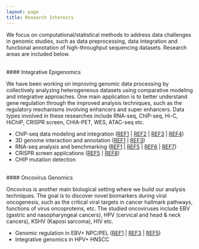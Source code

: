 ```yaml
---
layout: page
title: Research Interests
---
```

We focus on computational/statistical methods to address data challenges
in genomic studies, such as data preprocessing, data integration
and functional annotation of high-throughput sequencing datasets. 
Research areas are included below.


<br>
#### Integrative Epigenomics 

We have been working on improving genomic data processing by collectively 
analyzing heterogeneous datasets using comparative modeling and integrative 
approaches. One main application is to better understand gene regulation 
through the improved analysis techniques, such as the regulatory mechanisms involving 
enhancers and super enhancers. Data types involved in these researches
include RNA-seq, ChIP-seq, Hi-C, HiChIP, CRISPR screen, CHIA-PET, WES, ATAC-seq etc. 
 - ChIP-seq data modeling and integration ([REF1](https://doi.org/10.1101/2021.09.25.461810)
   | [REF2](https://doi.org/10.1093/nargab/lqab098) 
   | [REF3](https://doi.org/10.1038/s41467-020-20136-w)
   | [REF4](https://doi.org/10.1101/gr.220673.117))
 - 3D genome interaction and annotation ([REF1](https://doi.org/10.1101/2021.09.25.461810)
   | [REF3](https://doi.org/10.1038/s41467-020-20136-w))
 - RNA-seq analysis and benchmarking ([REF1](https://doi.org/10.1101/2021.09.25.461810)
   | [REF5](https://doi.org/10.1016/j.molcel.2020.03.025) 
   | [REF6](https://doi.org/10.1128/JVI.00226-19)
   | [REF7](https://doi.org/10.1186/s13059-016-0940-1))
 - CRISPR screen applications ([REF5](https://doi.org/10.1016/j.molcel.2020.03.025)
   | [REF8](https://doi.org/10.1128/JVI.00513-19))
 - CHIP mutation detection

<br>
#### Oncovirus Genomics

Oncovirus is another main biological setting where we build our 
analysis techniques. The goal is to discover novel biomarkers during viral
oncogenesis, such as the critical viral targets in cancer hallmark pathways,
functions of virus oncoproteins, etc. The studied oncoviruses include EBV 
(gastric and nasopharyngeal cancers), HPV (cervical and head & neck cancers), 
KSHV (Kaposi sarcoma), HIV etc.
 - Genomic regulation in EBV+ NPC/PEL ([REF1](https://doi.org/10.1101/2021.09.25.461810)
   | [REF3](https://doi.org/10.1038/s41467-020-20136-w)
   | [REF5](https://doi.org/10.1016/j.molcel.2020.03.025))
 - Integrative genomics in HPV+ HNSCC